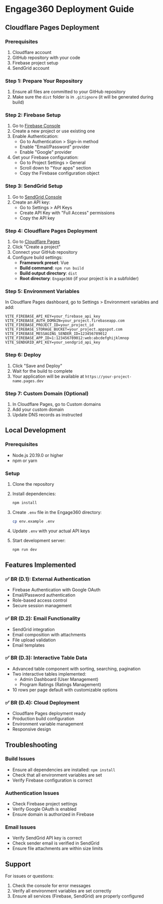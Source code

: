 # Engage360 Deployment Guide

## Cloudflare Pages Deployment

### Prerequisites
1. Cloudflare account
2. GitHub repository with your code
3. Firebase project setup
4. SendGrid account

### Step 1: Prepare Your Repository

1. Ensure all files are committed to your GitHub repository
2. Make sure the `dist` folder is in `.gitignore` (it will be generated during build)

### Step 2: Firebase Setup

1. Go to [Firebase Console](https://console.firebase.google.com/)
2. Create a new project or use existing one
3. Enable Authentication:
   - Go to Authentication > Sign-in method
   - Enable "Email/Password" provider
   - Enable "Google" provider
4. Get your Firebase configuration:
   - Go to Project Settings > General
   - Scroll down to "Your apps" section
   - Copy the Firebase configuration object

### Step 3: SendGrid Setup

1. Go to [SendGrid Console](https://app.sendgrid.com/)
2. Create an API key:
   - Go to Settings > API Keys
   - Create API Key with "Full Access" permissions
   - Copy the API key

### Step 4: Cloudflare Pages Deployment

1. Go to [Cloudflare Pages](https://pages.cloudflare.com/)
2. Click "Create a project"
3. Connect your GitHub repository
4. Configure build settings:
   - **Framework preset**: Vue
   - **Build command**: `npm run build`
   - **Build output directory**: `dist`
   - **Root directory**: `Engage360` (if your project is in a subfolder)

### Step 5: Environment Variables

In Cloudflare Pages dashboard, go to Settings > Environment variables and add:

```
VITE_FIREBASE_API_KEY=your_firebase_api_key
VITE_FIREBASE_AUTH_DOMAIN=your_project.firebaseapp.com
VITE_FIREBASE_PROJECT_ID=your_project_id
VITE_FIREBASE_STORAGE_BUCKET=your_project.appspot.com
VITE_FIREBASE_MESSAGING_SENDER_ID=123456789012
VITE_FIREBASE_APP_ID=1:123456789012:web:abcdefghijklmnop
VITE_SENDGRID_API_KEY=your_sendgrid_api_key
```

### Step 6: Deploy

1. Click "Save and Deploy"
2. Wait for the build to complete
3. Your application will be available at `https://your-project-name.pages.dev`

### Step 7: Custom Domain (Optional)

1. In Cloudflare Pages, go to Custom domains
2. Add your custom domain
3. Update DNS records as instructed

## Local Development

### Prerequisites
- Node.js 20.19.0 or higher
- npm or yarn

### Setup

1. Clone the repository
2. Install dependencies:
   ```bash
   npm install
   ```

3. Create `.env` file in the Engage360 directory:
   ```bash
   cp env.example .env
   ```

4. Update `.env` with your actual API keys

5. Start development server:
   ```bash
   npm run dev
   ```

## Features Implemented

### ✅ BR (D.1): External Authentication
- Firebase Authentication with Google OAuth
- Email/Password authentication
- Role-based access control
- Secure session management

### ✅ BR (D.2): Email Functionality
- SendGrid integration
- Email composition with attachments
- File upload validation
- Email templates

### ✅ BR (D.3): Interactive Table Data
- Advanced table component with sorting, searching, pagination
- Two interactive tables implemented:
  - Admin Dashboard (User Management)
  - Program Ratings (Ratings Management)
- 10 rows per page default with customizable options

### ✅ BR (D.4): Cloud Deployment
- Cloudflare Pages deployment ready
- Production build configuration
- Environment variable management
- Responsive design

## Troubleshooting

### Build Issues
- Ensure all dependencies are installed: `npm install`
- Check that all environment variables are set
- Verify Firebase configuration is correct

### Authentication Issues
- Check Firebase project settings
- Verify Google OAuth is enabled
- Ensure domain is authorized in Firebase

### Email Issues
- Verify SendGrid API key is correct
- Check sender email is verified in SendGrid
- Ensure file attachments are within size limits

## Support

For issues or questions:
1. Check the console for error messages
2. Verify all environment variables are set correctly
3. Ensure all services (Firebase, SendGrid) are properly configured
